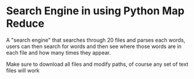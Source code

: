 # Search Engine in using Python Map Reduce
A "search engine" that searches through 20 files and parses each words, users can then search for words and then see where those words are in each file and how many times they appear. 

Make sure to download all files and modify paths, of course any set of text files will work
